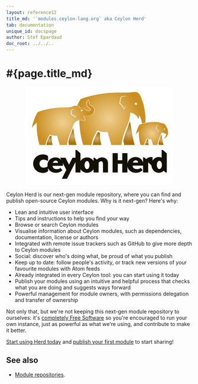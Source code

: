 ```yaml
---
layout: reference12
title_md: '`modules.ceylon-lang.org` aka Ceylon Herd'
tab: documentation
unique_id: docspage
author: Stef Epardaud
doc_root: ../../..
---
```


# #{page.title_md}

<center>
<a href=https://herd.ceylon-lang.org" title="Ceylon Herd" alt="Ceylon Herd">
<img src="/images/herd-200.png" srcset="/images/herd-200-2x.png 2x"/> 
</a>
</center>

Ceylon Herd is our next-gen module repository, where you can find and publish
open-source Ceylon modules. Why is it next-gen? Here's why:

- Lean and intuitive user interface
- Tips and instructions to help you find your way
- Browse or search Ceylon modules
- Visualise information about Ceylon modules, such as dependencies, documentation,
  license or authors
- Integrated with remote issue trackers such as GitHub to give more depth to Ceylon modules
- Social: discover who's doing what, be proud of what you publish
- Keep up to date: follow people's activity, or track new versions of your favourite modules with
  Atom feeds
- Already integrated in every Ceylon tool: you can start using it today
- Publish your modules using an intuitive and helpful process that checks what you
  are doing and suggests ways forward
- Powerful management for module owners, with permissions delegation and transfer of ownership

Not only that, but we're not keeping this next-gen module repository to ourselves: it's
[completely Free Software](https://herd.ceylon-lang.org/about) so you're encouraged 
to run your own instance, just as powerful as what we're using, and contribute to make it better.

[Start using Herd today](https://herd.ceylon-lang.org/usage) and 
[publish your first module](https://herd.ceylon-lang.org/publish) to start sharing!

## See also

* [Module repositories](..).

